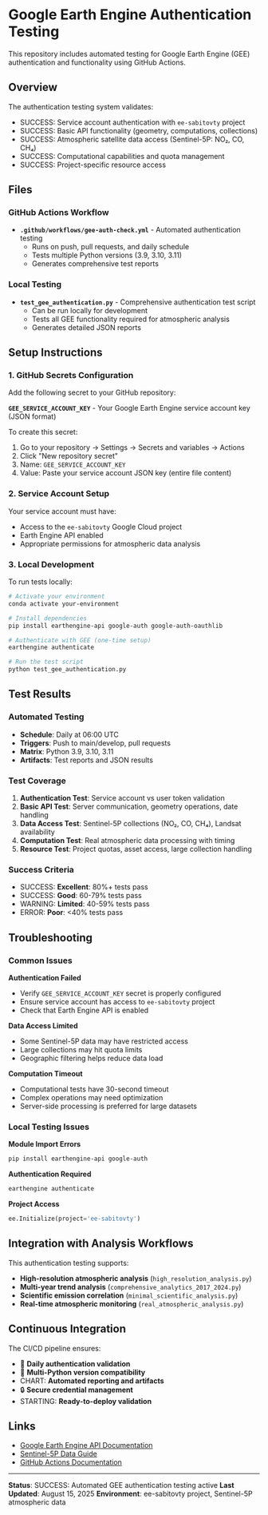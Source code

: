 # Google Earth Engine Authentication Testing

This repository includes automated testing for Google Earth Engine (GEE) authentication and functionality using GitHub Actions.

## Overview

The authentication testing system validates:
- SUCCESS: Service account authentication with `ee-sabitovty` project
- SUCCESS: Basic API functionality (geometry, computations, collections)
- SUCCESS: Atmospheric satellite data access (Sentinel-5P: NO₂, CO, CH₄)
- SUCCESS: Computational capabilities and quota management
- SUCCESS: Project-specific resource access

## Files

### GitHub Actions Workflow
- **`.github/workflows/gee-auth-check.yml`** - Automated authentication testing
  - Runs on push, pull requests, and daily schedule
  - Tests multiple Python versions (3.9, 3.10, 3.11)
  - Generates comprehensive test reports

### Local Testing
- **`test_gee_authentication.py`** - Comprehensive authentication test script
  - Can be run locally for development
  - Tests all GEE functionality required for atmospheric analysis
  - Generates detailed JSON reports

## Setup Instructions

### 1. GitHub Secrets Configuration

Add the following secret to your GitHub repository:

**`GEE_SERVICE_ACCOUNT_KEY`** - Your Google Earth Engine service account key (JSON format)

To create this secret:
1. Go to your repository -> Settings -> Secrets and variables -> Actions
2. Click "New repository secret"
3. Name: `GEE_SERVICE_ACCOUNT_KEY`
4. Value: Paste your service account JSON key (entire file content)

### 2. Service Account Setup

Your service account must have:
- Access to the `ee-sabitovty` Google Cloud project
- Earth Engine API enabled
- Appropriate permissions for atmospheric data analysis

### 3. Local Development

To run tests locally:

```bash
# Activate your environment
conda activate your-environment

# Install dependencies
pip install earthengine-api google-auth google-auth-oauthlib

# Authenticate with GEE (one-time setup)
earthengine authenticate

# Run the test script
python test_gee_authentication.py
```

## Test Results

### Automated Testing
- **Schedule**: Daily at 06:00 UTC
- **Triggers**: Push to main/develop, pull requests
- **Matrix**: Python 3.9, 3.10, 3.11
- **Artifacts**: Test reports and JSON results

### Test Coverage
1. **Authentication Test**: Service account vs user token validation
2. **Basic API Test**: Server communication, geometry operations, date handling
3. **Data Access Test**: Sentinel-5P collections (NO₂, CO, CH₄), Landsat availability
4. **Computation Test**: Real atmospheric data processing with timing
5. **Resource Test**: Project quotas, asset access, large collection handling

### Success Criteria
- SUCCESS: **Excellent**: 80%+ tests pass
- SUCCESS: **Good**: 60-79% tests pass  
- WARNING: **Limited**: 40-59% tests pass
- ERROR: **Poor**: <40% tests pass

## Troubleshooting

### Common Issues

**Authentication Failed**
- Verify `GEE_SERVICE_ACCOUNT_KEY` secret is properly configured
- Ensure service account has access to `ee-sabitovty` project
- Check that Earth Engine API is enabled

**Data Access Limited**
- Some Sentinel-5P data may have restricted access
- Large collections may hit quota limits
- Geographic filtering helps reduce data load

**Computation Timeout**
- Computational tests have 30-second timeout
- Complex operations may need optimization
- Server-side processing is preferred for large datasets

### Local Testing Issues

**Module Import Errors**
```bash
pip install earthengine-api google-auth
```

**Authentication Required**
```bash
earthengine authenticate
```

**Project Access**
```python
ee.Initialize(project='ee-sabitovty')
```

## Integration with Analysis Workflows

This authentication testing supports:
- **High-resolution atmospheric analysis** (`high_resolution_analysis.py`)
- **Multi-year trend analysis** (`comprehensive_analytics_2017_2024.py`)
- **Scientific emission correlation** (`minimal_scientific_analysis.py`)
- **Real-time atmospheric monitoring** (`real_atmospheric_analysis.py`)

## Continuous Integration

The CI/CD pipeline ensures:
- 🔄 **Daily authentication validation**
- 🧪 **Multi-Python version compatibility**
- CHART: **Automated reporting and artifacts**
- 🔒 **Secure credential management**
- STARTING: **Ready-to-deploy validation**

## Links

- [Google Earth Engine API Documentation](https://developers.google.com/earth-engine)
- [Sentinel-5P Data Guide](https://developers.google.com/earth-engine/datasets/catalog/sentinel-5p)
- [GitHub Actions Documentation](https://docs.github.com/en/actions)

---

**Status**: SUCCESS: Automated GEE authentication testing active
**Last Updated**: August 15, 2025
**Environment**: ee-sabitovty project, Sentinel-5P atmospheric data

